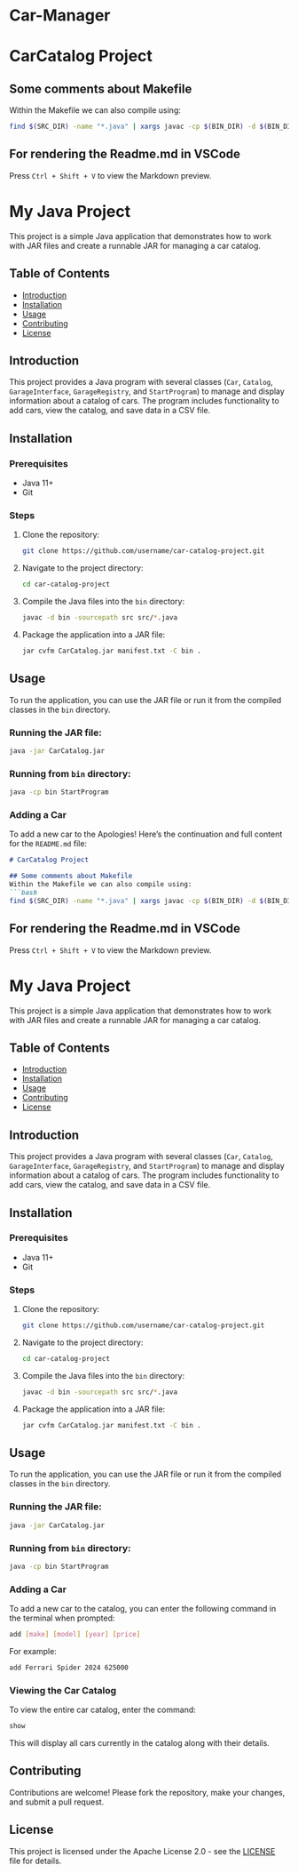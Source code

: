 # Car-Manager
# CarCatalog Project

## Some comments about Makefile
Within the Makefile we can also compile using:
```bash
find $(SRC_DIR) -name "*.java" | xargs javac -cp $(BIN_DIR) -d $(BIN_DIR)
```

## For rendering the Readme.md in VSCode
Press `Ctrl + Shift + V` to view the Markdown preview.

# My Java Project

This project is a simple Java application that demonstrates how to work with JAR files and create a runnable JAR for managing a car catalog.

## Table of Contents

- [Introduction](#introduction)
- [Installation](#installation)
- [Usage](#usage)
- [Contributing](#contributing)
- [License](#license)

## Introduction

This project provides a Java program with several classes (`Car`, `Catalog`, `GarageInterface`, `GarageRegistry`, and `StartProgram`) to manage and display information about a catalog of cars. The program includes functionality to add cars, view the catalog, and save data in a CSV file.

## Installation

### Prerequisites
- Java 11+
- Git

### Steps

1. Clone the repository:
    ```bash
    git clone https://github.com/username/car-catalog-project.git
    ```

2. Navigate to the project directory:
    ```bash
    cd car-catalog-project
    ```

3. Compile the Java files into the `bin` directory:
    ```bash
    javac -d bin -sourcepath src src/*.java
    ```

4. Package the application into a JAR file:
    ```bash
    jar cvfm CarCatalog.jar manifest.txt -C bin .
    ```

## Usage

To run the application, you can use the JAR file or run it from the compiled classes in the `bin` directory.

### Running the JAR file:

```bash
java -jar CarCatalog.jar
```

### Running from `bin` directory:

```bash
java -cp bin StartProgram
```

### Adding a Car
To add a new car to the Apologies! Here’s the continuation and full content for the `README.md` file:

```markdown
# CarCatalog Project

## Some comments about Makefile
Within the Makefile we can also compile using:
```bash
find $(SRC_DIR) -name "*.java" | xargs javac -cp $(BIN_DIR) -d $(BIN_DIR)
```

## For rendering the Readme.md in VSCode
Press `Ctrl + Shift + V` to view the Markdown preview.

# My Java Project

This project is a simple Java application that demonstrates how to work with JAR files and create a runnable JAR for managing a car catalog.

## Table of Contents

- [Introduction](#introduction)
- [Installation](#installation)
- [Usage](#usage)
- [Contributing](#contributing)
- [License](#license)

## Introduction

This project provides a Java program with several classes (`Car`, `Catalog`, `GarageInterface`, `GarageRegistry`, and `StartProgram`) to manage and display information about a catalog of cars. The program includes functionality to add cars, view the catalog, and save data in a CSV file.

## Installation

### Prerequisites
- Java 11+
- Git

### Steps

1. Clone the repository:
    ```bash
    git clone https://github.com/username/car-catalog-project.git
    ```

2. Navigate to the project directory:
    ```bash
    cd car-catalog-project
    ```

3. Compile the Java files into the `bin` directory:
    ```bash
    javac -d bin -sourcepath src src/*.java
    ```

4. Package the application into a JAR file:
    ```bash
    jar cvfm CarCatalog.jar manifest.txt -C bin .
    ```

## Usage

To run the application, you can use the JAR file or run it from the compiled classes in the `bin` directory.

### Running the JAR file:

```bash
java -jar CarCatalog.jar
```

### Running from `bin` directory:

```bash
java -cp bin StartProgram
```

### Adding a Car

To add a new car to the catalog, you can enter the following command in the terminal when prompted:

```bash
add [make] [model] [year] [price]
```

For example:
```bash
add Ferrari Spider 2024 625000
```

### Viewing the Car Catalog

To view the entire car catalog, enter the command:

```bash
show
```

This will display all cars currently in the catalog along with their details.

## Contributing

Contributions are welcome! Please fork the repository, make your changes, and submit a pull request.

## License

This project is licensed under the Apache License 2.0 - see the [LICENSE](LICENSE) file for details.

